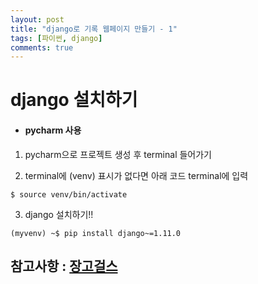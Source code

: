 ```yaml
---
layout: post
title: "django로 기록 웹페이지 만들기 - 1"
tags: [파이썬, django]
comments: true
---
```


# django 설치하기
-  #### pycharm 사용


1. pycharm으로 프로젝트 생성 후 terminal 들어가기

2. terminal에 (venv) 표시가 없다면 아래 코드 terminal에 입력
```
$ source venv/bin/activate
```

3. django 설치하기!!
```
(myvenv) ~$ pip install django~=1.11.0
```

참고사항 : [장고걸스](https://tutorial.djangogirls.org/ko/django_installation/)
---
